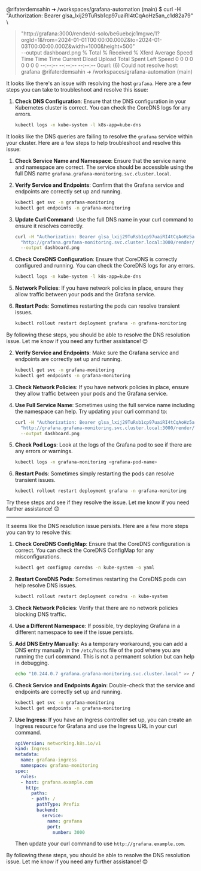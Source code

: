 @rifaterdemsahin ➜ /workspaces/grafana-automation (main) $ curl -H "Authorization: Bearer glsa_lxij29TuRsb1cp97uaiRI4tCqAoHz5an_c1d82a79" \
>   "http://grafana:3000/render/d-solo/be6uebcjc1mgwe/1?orgId=1&from=2024-01-01T00:00:00.000Z&to=2024-01-03T00:00:00.000Z&width=1000&height=500" \
>   --output dashboard.png
  % Total    % Received % Xferd  Average Speed   Time    Time     Time  Current
                                 Dload  Upload   Total   Spent    Left  Speed
  0     0    0     0    0     0      0      0 --:--:-- --:--:-- --:--:--     0curl: (6) Could not resolve host: grafana
@rifaterdemsahin ➜ /workspaces/grafana-automation (main) 


It looks like there's an issue with resolving the host `grafana`. Here are a few steps you can take to troubleshoot and resolve this issue:

1. **Check DNS Configuration**: Ensure that the DNS configuration in your Kubernetes cluster is correct. You can check the CoreDNS logs for any errors.

    ```bash
    kubectl logs -n kube-system -l k8s-app=kube-dns
    ```


It looks like the DNS queries are failing to resolve the `grafana` service within your cluster. Here are a few steps to help troubleshoot and resolve this issue:

1. **Check Service Name and Namespace**: Ensure that the service name and namespace are correct. The service should be accessible using the full DNS name `grafana.grafana-monitoring.svc.cluster.local`.

2. **Verify Service and Endpoints**: Confirm that the Grafana service and endpoints are correctly set up and running.

    ```bash
    kubectl get svc -n grafana-monitoring
    kubectl get endpoints -n grafana-monitoring
    ```

3. **Update Curl Command**: Use the full DNS name in your curl command to ensure it resolves correctly.

    ```bash
    curl -H "Authorization: Bearer glsa_lxij29TuRsb1cp97uaiRI4tCqAoHz5an_c1d82a79" \
      "http://grafana.grafana-monitoring.svc.cluster.local:3000/render/d-solo/be6uebcjc1mgwe/1?orgId=1&from=2024-01-01T00:00:00.000Z&to=2024-01-03T00:00:00.000Z&width=1000&height=500" \
      --output dashboard.png
    ```

4. **Check CoreDNS Configuration**: Ensure that CoreDNS is correctly configured and running. You can check the CoreDNS logs for any errors.

    ```bash
    kubectl logs -n kube-system -l k8s-app=kube-dns
    ```

5. **Network Policies**: If you have network policies in place, ensure they allow traffic between your pods and the Grafana service.

6. **Restart Pods**: Sometimes restarting the pods can resolve transient issues.

    ```bash
    kubectl rollout restart deployment grafana -n grafana-monitoring
    ```

By following these steps, you should be able to resolve the DNS resolution issue. Let me know if you need any further assistance! 😊


2. **Verify Service and Endpoints**: Make sure the Grafana service and endpoints are correctly set up and running.

    ```bash
    kubectl get svc -n grafana-monitoring
    kubectl get endpoints -n grafana-monitoring
    ```

3. **Check Network Policies**: If you have network policies in place, ensure they allow traffic between your pods and the Grafana service.

4. **Use Full Service Name**: Sometimes using the full service name including the namespace can help. Try updating your curl command to:

    ```bash
    curl -H "Authorization: Bearer glsa_lxij29TuRsb1cp97uaiRI4tCqAoHz5an_c1d82a79" \
      "http://grafana.grafana-monitoring.svc.cluster.local:3000/render/d-solo/be6uebcjc1mgwe/1?orgId=1&from=2024-01-01T00:00:00.000Z&to=2024-01-03T00:00:00.000Z&width=1000&height=500" \
      --output dashboard.png
    ```

5. **Check Pod Logs**: Look at the logs of the Grafana pod to see if there are any errors or warnings.

    ```bash
    kubectl logs -n grafana-monitoring <grafana-pod-name>
    ```

6. **Restart Pods**: Sometimes simply restarting the pods can resolve transient issues.

    ```bash
    kubectl rollout restart deployment grafana -n grafana-monitoring
    ```

Try these steps and see if they resolve the issue. Let me know if you need further assistance! 😊

---

It seems like the DNS resolution issue persists. Here are a few more steps you can try to resolve this:

1. **Check CoreDNS ConfigMap**: Ensure that the CoreDNS configuration is correct. You can check the CoreDNS ConfigMap for any misconfigurations.

    ```bash
    kubectl get configmap coredns -n kube-system -o yaml
    ```

2. **Restart CoreDNS Pods**: Sometimes restarting the CoreDNS pods can help resolve DNS issues.

    ```bash
    kubectl rollout restart deployment coredns -n kube-system
    ```

3. **Check Network Policies**: Verify that there are no network policies blocking DNS traffic.

4. **Use a Different Namespace**: If possible, try deploying Grafana in a different namespace to see if the issue persists.

5. **Add DNS Entry Manually**: As a temporary workaround, you can add a DNS entry manually in the `/etc/hosts` file of the pod where you are running the curl command. This is not a permanent solution but can help in debugging.

    ```bash
    echo "10.244.0.7 grafana.grafana-monitoring.svc.cluster.local" >> /etc/hosts
    ```

6. **Check Service and Endpoints Again**: Double-check that the service and endpoints are correctly set up and running.

    ```bash
    kubectl get svc -n grafana-monitoring
    kubectl get endpoints -n grafana-monitoring
    ```

7. **Use Ingress**: If you have an Ingress controller set up, you can create an Ingress resource for Grafana and use the Ingress URL in your curl command.

    ```yaml
    apiVersion: networking.k8s.io/v1
    kind: Ingress
    metadata:
      name: grafana-ingress
      namespace: grafana-monitoring
    spec:
      rules:
      - host: grafana.example.com
        http:
          paths:
          - path: /
            pathType: Prefix
            backend:
              service:
                name: grafana
                port:
                  number: 3000
    ```

    Then update your curl command to use `http://grafana.example.com`.

By following these steps, you should be able to resolve the DNS resolution issue. Let me know if you need any further assistance! 😊